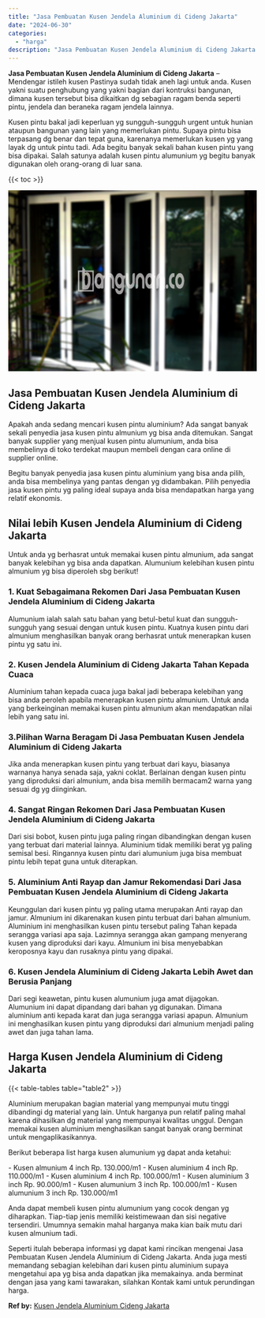 ```yaml
---
title: "Jasa Pembuatan Kusen Jendela Aluminium di Cideng Jakarta"
date: "2024-06-30"
categories: 
  - "harga"
description: "Jasa Pembuatan Kusen Jendela Aluminium di Cideng Jakarta. Seperti itulah beberapa informasi yg dapat kami rincikan mengenai Jasa Pembuatan Kusen Jendela Alum..."
---
```


**Jasa Pembuatan Kusen Jendela Aluminium di Cideng Jakarta** – Mendengar istileh kusen Pastinya sudah tidak aneh lagi untuk anda. Kusen yakni suatu penghubung yang yakni bagian dari kontruksi bangunan, dimana kusen tersebut bisa dikaitkan dg sebagian ragam benda seperti pintu, jendela dan beraneka ragam jendela lainnya.

Kusen pintu bakal jadi keperluan yg sungguh-sungguh urgent untuk hunian ataupun bangunan yang lain yang memerlukan pintu. Supaya pintu bisa terpasang dg benar dan tepat guna, karenanya memerlukan kusen yg yang layak dg untuk pintu tadi. Ada begitu banyak sekali bahan kusen pintu yang bisa dipakai. Salah satunya adalah kusen pintu alumunium yg begitu banyak digunakan oleh orang-orang di luar sana.

{{< toc >}}

![Jasa Pembuatan Kusen Jendela Aluminium di Cideng Jakarta](/images/harga-kusen-jendela-alumunium-26.png)

## Jasa Pembuatan Kusen Jendela Aluminium di Cideng Jakarta

Apakah anda sedang mencari kusen pintu aluminium? Ada sangat banyak sekali penyedia jasa kusen pintu almunium yg bisa anda ditemukan. Sangat banyak supplier yang menjual kusen pintu alumunium, anda bisa membelinya di toko terdekat maupun membeli dengan cara online di supplier online.

Begitu banyak penyedia jasa kusen pintu aluminium yang bisa anda pilih, anda bisa membelinya yang pantas dengan yg didambakan. Pilih penyedia jasa kusen pintu yg paling ideal supaya anda bisa mendapatkan harga yang relatif ekonomis.

## Nilai lebih Kusen Jendela Aluminium di Cideng Jakarta

Untuk anda yg berhasrat untuk memakai kusen pintu almunium, ada sangat banyak kelebihan yg bisa anda dapatkan. Alumunium kelebihan kusen pintu almunium yg bisa diperoleh sbg berikut!

### 1\. Kuat Sebagaimana Rekomen Dari Jasa Pembuatan Kusen Jendela Aluminium di Cideng Jakarta

Alumunium ialah salah satu bahan yang betul-betul kuat dan sungguh-sungguh yang sesuai dengan untuk kusen pintu. Kuatnya kusen pintu dari almunium menghasilkan banyak orang berhasrat untuk menerapkan kusen pintu yg satu ini.

### 2\. Kusen Jendela Aluminium di Cideng Jakarta Tahan Kepada Cuaca

Aluminium tahan kepada cuaca juga bakal jadi beberapa kelebihan yang bisa anda peroleh apabila menerapkan kusen pintu almunium. Untuk anda yang berkeinginan memakai kusen pintu almunium akan mendapatkan nilai lebih yang satu ini.

### 3.Pilihan Warna Beragam Di Jasa Pembuatan Kusen Jendela Aluminium di Cideng Jakarta

Jika anda menerapkan kusen pintu yang terbuat dari kayu, biasanya warnanya hanya senada saja, yakni coklat. Berlainan dengan kusen pintu yang diproduksi dari almunium, anda bisa memilih bermacam2 warna yang sesuai dg yg diinginkan.

### 4\. Sangat Ringan Rekomen Dari Jasa Pembuatan Kusen Jendela Aluminium di Cideng Jakarta

Dari sisi bobot, kusen pintu juga paling ringan dibandingkan dengan kusen yang terbuat dari material lainnya. Aluminium tidak memiliki berat yg paling semisal besi. Ringannya kusen pintu dari alumunium juga bisa membuat pintu lebih tepat guna untuk diterapkan.

### 5\. Aluminium Anti Rayap dan Jamur Rekomendasi Dari Jasa Pembuatan Kusen Jendela Aluminium di Cideng Jakarta

Keunggulan dari kusen pintu yg paling utama merupakan Anti rayap dan jamur. Almunium ini dikarenakan kusen pintu terbuat dari bahan almunium. Aluminium ini menghasilkan kusen pintu tersebut paling Tahan kepada serangga variasi apa saja. Lazimnya serangga akan gampang menyerang kusen yang diproduksi dari kayu. Almunium ini bisa menyebabkan keroposnya kayu dan rusaknya pintu yang dipakai.

### 6\. Kusen Jendela Aluminium di Cideng Jakarta Lebih Awet dan Berusia Panjang

Dari segi keawetan, pintu kusen alumunium juga amat dijagokan. Alumunium ini dapat dipandang dari bahan yg digunakan. Dimana aluminium anti kepada karat dan juga serangga variasi apapun. Almunium ini menghasilkan kusen pintu yang diproduksi dari almunium menjadi paling awet dan juga tahan lama.

## Harga Kusen Jendela Aluminium di Cideng Jakarta

{{< table-tables table="table2" >}}

Aluminium merupakan bagian material yang mempunyai mutu tinggi dibandingi dg material yang lain. Untuk harganya pun relatif paling mahal karena dihasilkan dg material yang mempunyai kwalitas unggul. Dengan memakai kusen aluminium menghasilkan sangat banyak orang berminat untuk mengaplikasikannya.

Berikut beberapa list harga kusen alumunium yg dapat anda ketahui:

\- Kusen almunium 4 inch Rp. 130.000/m1 - Kusen aluminium 4 inch Rp. 110.000/m1 - Kusen aluminium 4 inch Rp. 100.000/m1 - Kusen aluminium 3 inch Rp. 90.000/m1 - Kusen alumunium 3 inch Rp. 100.000/m1 - Kusen alumunium 3 inch Rp. 130.000/m1

Anda dapat membeli kusen pintu alumunium yang cocok dengan yg diharapkan. Tiap-tiap jenis memiliki keistimewaan dan sisi negative tersendiri. Umumnya semakin mahal harganya maka kian baik mutu dari kusen almunium tadi.

Seperti itulah beberapa informasi yg dapat kami rincikan mengenai Jasa Pembuatan Kusen Jendela Aluminium di Cideng Jakarta. Anda juga mesti memandang sebagian kelebihan dari kusen pintu aluminium supaya mengetahui apa yg bisa anda dapatkan jika memakainya. anda berminat dengan jasa yang kami tawarakan, silahkan Kontak kami untuk perundingan harga.

**Ref by:** [Kusen Jendela Aluminium Cideng Jakarta](https://id.wikipedia.org/wiki/Kusen)
